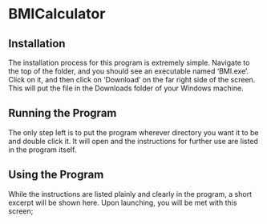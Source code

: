 # BMICalculator
 
## Installation
The installation process for this program is extremely simple. Navigate to the top of the folder, and you should see an executable named ‘BMI.exe’. Click on it, and then click on ‘Download’ on the far right side of the screen. This will put the file in the Downloads folder of your Windows machine. 

## Running the Program
The only step left is to put the program wherever directory you want it to be and double click it. It will open and the instructions for further use are listed in the program itself.

##  Using the Program
While the instructions are listed plainly and clearly in the program, a short excerpt will be shown here. Upon launching, you will be met with this screen;
